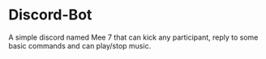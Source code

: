 # Discord-Bot
A simple discord named Mee 7 that can kick any participant, reply to some basic commands and can play/stop music.
